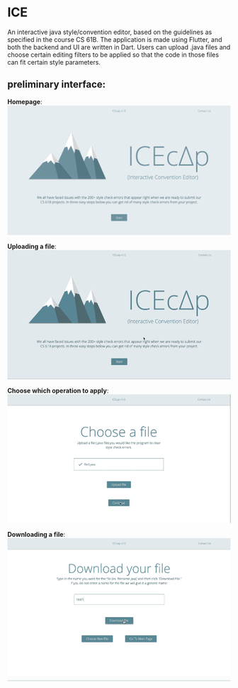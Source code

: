 # ICE
 An interactive java style/convention editor, based on the guidelines as specified in the course CS 61B.
 The application is made using Flutter, and both the backend and UI are written in Dart. 
 Users can upload .java files and choose certain editing filters to be applied so that the code in those files can fit certain style parameters. 
 
 ## preliminary interface:
 
 **Homepage**: 
 ![](assets/homepage.png)
 
 **Uploading a file**: 
 ![](assets/choose_file.gif)
 
 **Choose which operation to apply**: 
 ![](assets/actions.gif)
 
 **Downloading a file**: 
 ![](assets/download.gif)
